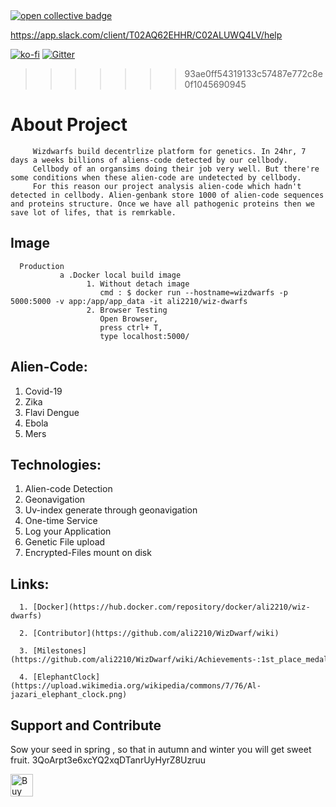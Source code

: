   
 <a href='https://opencollective.com/wizdwarfs/contribute/love-and-support-29623' target='blank'>
  <img alt="open collective badge" src="https://opencollective.com/wizdwarfs/tiers/love-and-support/badge.svg?label=Love%26Support&color=brightgreen" />
</a>

https://app.slack.com/client/T02AQ62EHHR/C02ALUWQ4LV/help
 
[![ko-fi](https://ko-fi.com/img/githubbutton_sm.svg)](https://ko-fi.com/T6T25CVYQ)
[![Gitter](https://badges.gitter.im/wizdwarfs/futuristic-tech-dev.svg)](https://gitter.im/wizdwarfs/futuristic-tech-dev?utm_source=badge&utm_medium=badge&utm_campaign=pr-badge)
>>>>>>> 93ae0ff54319133c57487e772c8e0f1045690945


 # About Project

         Wizdwarfs build decentrlize platform for genetics. In 24hr, 7 days a weeks billions of aliens-code detected by our cellbody.
         Cellbody of an organsims doing their job very well. But there're some conditions when these alien-code are undetected by cellbody.
         For this reason our project analysis alien-code which hadn't detected in cellbody. Alien-genbank store 1000 of alien-code sequences and proteins structure. Once we have all pathogenic proteins then we save lot of lifes, that is remrkable. 
## Image
 
      Production
               a .Docker local build image
                     1. Without detach image
                        cmd : $ docker run --hostname=wizdwarfs -p 5000:5000 -v app:/app/app_data -it ali2210/wiz-dwarfs
                     2. Browser Testing
                        Open Browser, 
                        press ctrl+ T,
                        type localhost:5000/
               

## Alien-Code:

   1. Covid-19
   2. Zika
   3. Flavi Dengue
   4. Ebola
   5. Mers
       
## Technologies: 

   1. Alien-code Detection 
   2. Geonavigation  
   3. Uv-index generate through geonavigation
   4. One-time Service
   5. Log your Application 
   6. Genetic File upload
   7. Encrypted-Files mount on disk

## Links:
 
      1. [Docker](https://hub.docker.com/repository/docker/ali2210/wiz-dwarfs)

      2. [Contributor](https://github.com/ali2210/WizDwarf/wiki)

      3. [Milestones](https://github.com/ali2210/WizDwarf/wiki/Achievements-:1st_place_medal:)

      4. [ElephantClock](https://upload.wikimedia.org/wikipedia/commons/7/76/Al-jazari_elephant_clock.png)

## Support and Contribute

   Sow your seed in spring , so that in autumn and winter you will get sweet fruit.
   3QoArpt3e6xcYQ2xqDTanrUyHyrZ8Uzruu
   
   <object type="image/svg+xml" data="https://opencollective.com/wizdwarfs/tiers/love-and-support.svg?avatarHeight=36&width=600"></object>
   
   <a href='https://ko-fi.com/T6T25CVYQ' target='_blank'><img height='36' style='border:0px;height:36px;' src='https://cdn.ko-fi.com/cdn/kofi4.png?v=3' border='0' alt='Buy Me a Coffee at ko-fi.com' /></a>
